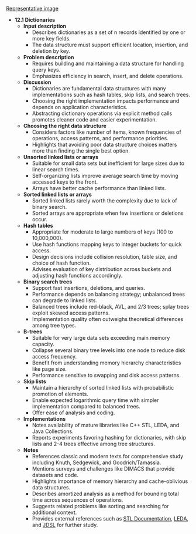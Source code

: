 [Representative image](ADM-ch12-datastructs-dictionaries.best.png)

- **12.1 Dictionaries**
  - **Input description**
    - Describes dictionaries as a set of n records identified by one or more key fields.
    - The data structure must support efficient location, insertion, and deletion by key.
  - **Problem description**
    - Requires building and maintaining a data structure for handling query keys.
    - Emphasizes efficiency in search, insert, and delete operations.
  - **Discussion**
    - Dictionaries are fundamental data structures with many implementations such as hash tables, skip lists, and search trees.
    - Choosing the right implementation impacts performance and depends on application characteristics.
    - Abstracting dictionary operations via explicit method calls promotes cleaner code and easier experimentation.
  - **Choosing the right data structure**
    - Considers factors like number of items, known frequencies of operations, access patterns, and performance priorities.
    - Highlights that avoiding poor data structure choices matters more than finding the single best option.
  - **Unsorted linked lists or arrays**
    - Suitable for small data sets but inefficient for large sizes due to linear search times.
    - Self-organizing lists improve average search time by moving accessed keys to the front.
    - Arrays have better cache performance than linked lists.
  - **Sorted linked lists or arrays**
    - Sorted linked lists rarely worth the complexity due to lack of binary search.
    - Sorted arrays are appropriate when few insertions or deletions occur.
  - **Hash tables**
    - Appropriate for moderate to large numbers of keys (100 to 10,000,000).
    - Use hash functions mapping keys to integer buckets for quick access.
    - Design decisions include collision resolution, table size, and choice of hash function.
    - Advises evaluation of key distribution across buckets and adjusting hash functions accordingly.
  - **Binary search trees**
    - Support fast insertions, deletions, and queries.
    - Performance depends on balancing strategy; unbalanced trees can degrade to linked lists.
    - Balanced trees include red-black, AVL, and 2/3 trees; splay trees exploit skewed access patterns.
    - Implementation quality often outweighs theoretical differences among tree types.
  - **B-trees**
    - Suitable for very large data sets exceeding main memory capacity.
    - Collapse several binary tree levels into one node to reduce disk access frequency.
    - Benefit from understanding memory hierarchy characteristics like page size.
    - Performance sensitive to swapping and disk access patterns.
  - **Skip lists**
    - Maintain a hierarchy of sorted linked lists with probabilistic promotion of elements.
    - Enable expected logarithmic query time with simpler implementation compared to balanced trees.
    - Offer ease of analysis and coding.
  - **Implementations**
    - Notes availability of mature libraries like C++ STL, LEDA, and Java Collections.
    - Reports experiments favoring hashing for dictionaries, with skip lists and 2-4 trees effective among tree structures.
  - **Notes**
    - References classic and modern texts for comprehensive study including Knuth, Sedgewick, and Goodrich/Tamassia.
    - Mentions surveys and challenges like DIMACS that provide datasets and code.
    - Highlights importance of memory hierarchy and cache-oblivious data structures.
    - Describes amortized analysis as a method for bounding total time across sequences of operations.
    - Suggests related problems like sorting and searching for additional context.
    - Provides external references such as [STL Documentation](http://www.sgi.com/tech/stl/), [LEDA](https://www.algorithmic-solutions.com), and [JDSL](http://www.jdsl.org/) for further study.
